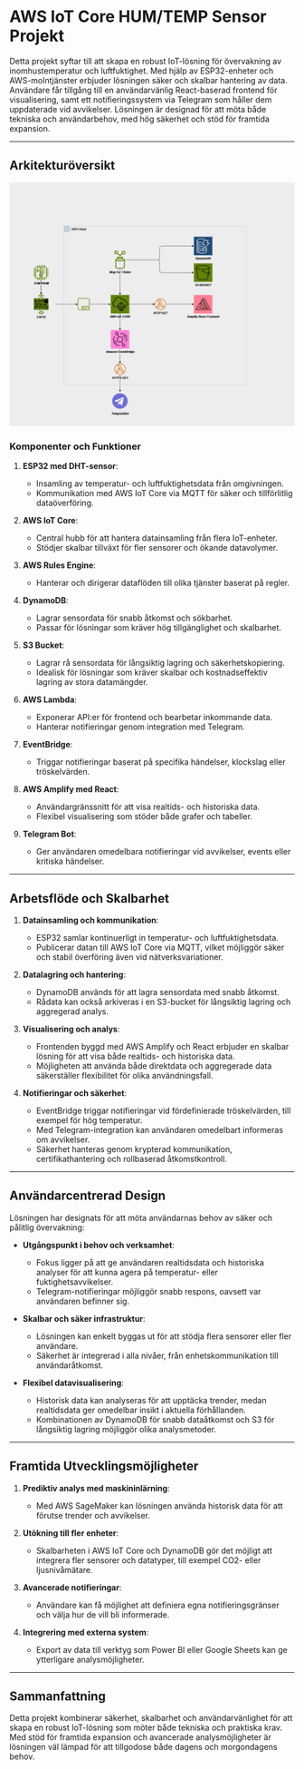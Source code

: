 # AWS IoT Core HUM/TEMP Sensor Projekt

Detta projekt syftar till att skapa en robust IoT-lösning för övervakning av inomhustemperatur och luftfuktighet. Med hjälp av ESP32-enheter och AWS-molntjänster erbjuder lösningen säker och skalbar hantering av data. Användare får tillgång till en användarvänlig React-baserad frontend för visualisering, samt ett notifieringssystem via Telegram som håller dem uppdaterade vid avvikelser. Lösningen är designad för att möta både tekniska och användarbehov, med hög säkerhet och stöd för framtida expansion.

---

## Arkitekturöversikt
![Systemarkitektur](Pictures/AWS%20Architecture.png)


### Komponenter och Funktioner

1. **ESP32 med DHT-sensor**:
   - Insamling av temperatur- och luftfuktighetsdata från omgivningen.
   - Kommunikation med AWS IoT Core via MQTT för säker och tillförlitlig dataöverföring.

2. **AWS IoT Core**:
   - Central hubb för att hantera datainsamling från flera IoT-enheter.
   - Stödjer skalbar tillväxt för fler sensorer och ökande datavolymer.

3. **AWS Rules Engine**:
   - Hanterar och dirigerar dataflöden till olika tjänster baserat på regler.

4. **DynamoDB**:
   - Lagrar sensordata för snabb åtkomst och sökbarhet.
   - Passar för lösningar som kräver hög tillgänglighet och skalbarhet.
  
5. **S3 Bucket**:
   - Lagrar rå sensordata för långsiktig lagring och säkerhetskopiering.
   - Idealisk för lösningar som kräver skalbar och kostnadseffektiv lagring av stora datamängder.

6. **AWS Lambda**:
   - Exponerar API:er för frontend och bearbetar inkommande data.
   - Hanterar notifieringar genom integration med Telegram.

7. **EventBridge**:
   - Triggar notifieringar baserat på specifika händelser, klockslag eller tröskelvärden.

8. **AWS Amplify med React**:
   - Användargränssnitt för att visa realtids- och historiska data.
   - Flexibel visualisering som stöder både grafer och tabeller.

9. **Telegram Bot**:
   - Ger användaren omedelbara notifieringar vid avvikelser, events eller kritiska händelser.

---

## Arbetsflöde och Skalbarhet

1. **Datainsamling och kommunikation**:
   - ESP32 samlar kontinuerligt in temperatur- och luftfuktighetsdata.
   - Publicerar datan till AWS IoT Core via MQTT, vilket möjliggör säker och stabil överföring även vid nätverksvariationer.

2. **Datalagring och hantering**:
   - DynamoDB används för att lagra sensordata med snabb åtkomst.
   - Rådata kan också arkiveras i en S3-bucket för långsiktig lagring och aggregerad analys.

3. **Visualisering och analys**:
   - Frontenden byggd med AWS Amplify och React erbjuder en skalbar lösning för att visa både realtids- och historiska data.
   - Möjligheten att använda både direktdata och aggregerade data säkerställer flexibilitet för olika användningsfall.

4. **Notifieringar och säkerhet**:
   - EventBridge triggar notifieringar vid fördefinierade tröskelvärden, till exempel för hög temperatur.
   - Med Telegram-integration kan användaren omedelbart informeras om avvikelser.
   - Säkerhet hanteras genom krypterad kommunikation, certifikathantering och rollbaserad åtkomstkontroll.

---

## Användarcentrerad Design

Lösningen har designats för att möta användarnas behov av säker och pålitlig övervakning:

- **Utgångspunkt i behov och verksamhet**:
   - Fokus ligger på att ge användaren realtidsdata och historiska analyser för att kunna agera på temperatur- eller fuktighetsavvikelser.
   - Telegram-notifieringar möjliggör snabb respons, oavsett var användaren befinner sig.

- **Skalbar och säker infrastruktur**:
   - Lösningen kan enkelt byggas ut för att stödja flera sensorer eller fler användare.
   - Säkerhet är integrerad i alla nivåer, från enhetskommunikation till användaråtkomst.

- **Flexibel datavisualisering**:
   - Historisk data kan analyseras för att upptäcka trender, medan realtidsdata ger omedelbar insikt i aktuella förhållanden.
   - Kombinationen av DynamoDB för snabb dataåtkomst och S3 för långsiktig lagring möjliggör olika analysmetoder.

---

## Framtida Utvecklingsmöjligheter

1. **Prediktiv analys med maskininlärning**:
   - Med AWS SageMaker kan lösningen använda historisk data för att förutse trender och avvikelser.

2. **Utökning till fler enheter**:
   - Skalbarheten i AWS IoT Core och DynamoDB gör det möjligt att integrera fler sensorer och datatyper, till exempel CO2- eller ljusnivåmätare.

3. **Avancerade notifieringar**:
   - Användare kan få möjlighet att definiera egna notifieringsgränser och välja hur de vill bli informerade.

4. **Integrering med externa system**:
   - Export av data till verktyg som Power BI eller Google Sheets kan ge ytterligare analysmöjligheter.

---

## Sammanfattning

Detta projekt kombinerar säkerhet, skalbarhet och användarvänlighet för att skapa en robust IoT-lösning som möter både tekniska och praktiska krav. Med stöd för framtida expansion och avancerade analysmöjligheter är lösningen väl lämpad för att tillgodose både dagens och morgondagens behov.

